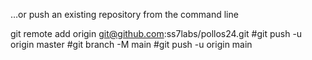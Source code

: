 …or push an existing repository from the command line

git remote add origin git@github.com:ss7labs/pollos24.git
#git push -u origin master
#git branch -M main
#git push -u origin main

